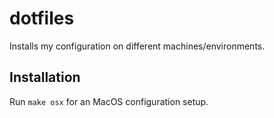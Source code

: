 # dotfiles

Installs my configuration on different machines/environments.

## Installation

Run `make osx` for an MacOS configuration setup.

